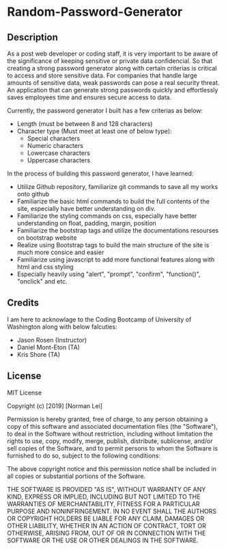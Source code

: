 # Random-Password-Generator

## Description

As a post web developer or coding staff, it is very important to be aware of the significance of keeping sensitive or private data confidencial. So that creating a strong password generator along with certain criterias is critical to access and store sensitive data. For companies that handle large amounts of sensitive data, weak passwords can pose a real security threat. An application that can generate strong passwords quickly and effortlessly saves employees time and ensures secure access to data. 

Currently, the password generator I built has a few criterias as below:
* Length (must be between 8 and 128 characters)
* Character type (Must meet at least one of below type):
  * Special characters
  * Numeric characters
  * Lowercase characters
  * Uppercase characters

In the process of building this password generator, I have learned:
* Utilize Github repository, familiarize git commands to save all my works onto github
* Familiarize the basic html commands to build the full contents of the site, especially have better understanding on div.
* Familiarize the styling commands on css, especially have better understanding on float, padding, margin, position
* Familiarize the bootstrap tags and utilize the documentations resourses on bootstrap website
* Realize using Bootstrap tags to build the main structure of the site is much more consice and easier
* Familiarize using javascript to add more functional features along with html and css styling
* Especially heavily using "alert", "prompt", "confirm", "function()", "onclick" and etc.



## Credits 

I am here to acknowlage to the Coding Bootcamp of University of Washington along with below falcuties:
* Jason Rosen (Instructor)
* Daniel Mont-Eton (TA)
* Kris Shore (TA)


## License
MIT License

Copyright (c) [2019] [Norman Lei]

Permission is hereby granted, free of charge, to any person obtaining a copy
of this software and associated documentation files (the "Software"), to deal
in the Software without restriction, including without limitation the rights
to use, copy, modify, merge, publish, distribute, sublicense, and/or sell
copies of the Software, and to permit persons to whom the Software is
furnished to do so, subject to the following conditions:

The above copyright notice and this permission notice shall be included in all
copies or substantial portions of the Software.

THE SOFTWARE IS PROVIDED "AS IS", WITHOUT WARRANTY OF ANY KIND, EXPRESS OR
IMPLIED, INCLUDING BUT NOT LIMITED TO THE WARRANTIES OF MERCHANTABILITY,
FITNESS FOR A PARTICULAR PURPOSE AND NONINFRINGEMENT. IN NO EVENT SHALL THE
AUTHORS OR COPYRIGHT HOLDERS BE LIABLE FOR ANY CLAIM, DAMAGES OR OTHER
LIABILITY, WHETHER IN AN ACTION OF CONTRACT, TORT OR OTHERWISE, ARISING FROM,
OUT OF OR IN CONNECTION WITH THE SOFTWARE OR THE USE OR OTHER DEALINGS IN THE
SOFTWARE.